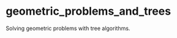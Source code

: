 geometric_problems_and_trees
============================

Solving geometric problems with tree algorithms.
